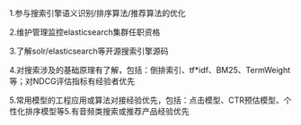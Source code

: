 1.参与搜索引擎语义识别/排序算法/推荐算法的优化

2.维护管理监控elasticsearch集群任职资格

3.了解solr/elasticsearch等开源搜索引擎源码

4.对搜索涉及的基础原理有了解，包括：倒排索引、tf*idf、BM25、TermWeight等；对NDCG评估指标有经验者优先

5.常用模型的工程应用或算法对接经验优先，包括：点击模型、CTR预估模型、个性化排序模型等5.有音频类搜索或推荐产品经验优先